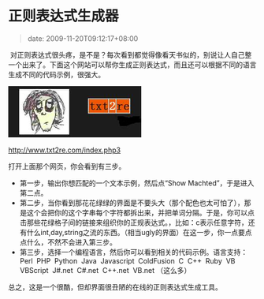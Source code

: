 # 正则表达式生成器
>date: 2009-11-20T09:12:17+08:00


 对正则表达式很头疼，是不是？每次看到都觉得像看天书似的，别说让人自己整一个出来了。下面这个网站可以帮你生成正则表达式，而且还可以根据不同的语言生成不同的代码示例，很强大。


[![txt2re.com](/assets/images/coolshell.cn/wp-content/uploads/2009/11/txt2re.jpg "txt2re.com")](http://www.txt2re.com/index.php3)


<http://www.txt2re.com/index.php3>


打开上面那个网页，你会看到有三步。


* 第一步，输出你想匹配的一个文本示例，然后点“Show Machted”，于是进入第二点。
* 第二步，当你看到那花花绿绿的界面是不要头大（那个配色也太可怕了），那是这个会把你的这个字串每个字符都拆出来，并把单词分隔。于是，你可以点击那些花绿格子间的链接来组织你的正规表达式。，比如：c表示任意字符，还有什么int,day,string之流的东西。（相当ugly的界面）在这一步，你一点要点点什么，不然不会进入第三步。
* 第三步，选择一个编程语言，然后你可以看到相关的代码示例。语言支持：Perl  PHP  Python  Java  Javascript  ColdFusion  C  C++  Ruby  VB  VBScript  J#.net  C#.net  C++.net  VB.net （这么多）


总之，这是一个很酷，但却界面很丑陋的在线的正则表达式生成工具。


 



